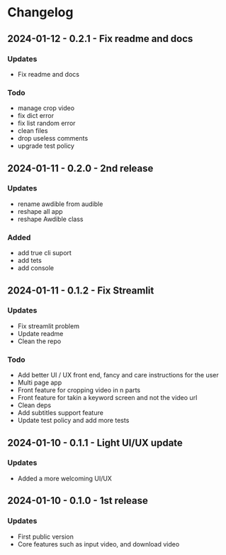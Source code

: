 # Changelog

## 2024-01-12 - 0.2.1 - Fix readme and docs

### Updates
- Fix readme and docs

### Todo
- manage crop video
- fix dict error
- fix list random error
- clean files
- drop useless comments
- upgrade test policy

## 2024-01-11 - 0.2.0 - 2nd release

### Updates
- rename awdible from audible
- reshape all app
- reshape Awdible class

### Added
- add true cli suport
- add tets
- add console


## 2024-01-11 - 0.1.2 - Fix Streamlit

### Updates
- Fix streamlit problem
- Update readme
- Clean the repo

### Todo
- Add better UI / UX front end, fancy and care instructions for the user
- Multi page app
- Front feature for cropping video in n parts
- Front feature for takin a keyword screen and not the video url
- Clean deps
- Add subtitles support feature
- Update test policy and add more tests

## 2024-01-10 - 0.1.1 - Light UI/UX update

### Updates
- Added a more welcoming UI/UX

## 2024-01-10 - 0.1.0 - 1st release

### Updates
- First public version
- Core features such as input video, and download video
